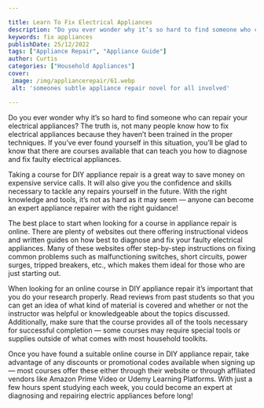 ```yaml
---

title: Learn To Fix Electrical Appliances
description: "Do you ever wonder why it’s so hard to find someone who can repair your electrical appliances? The truth is, not many people know ...get more detail"
keywords: fix appliances
publishDate: 25/12/2022
tags: ["Appliance Repair", "Appliance Guide"]
author: Curtis
categories: ["Household Appliances"]
cover: 
 image: /img/appliancerepair/61.webp
 alt: 'someones subtle appliance repair novel for all involved'

---
```


Do you ever wonder why it’s so hard to find someone who can repair your electrical appliances? The truth is, not many people know how to fix electrical appliances because they haven’t been trained in the proper techniques. If you’ve ever found yourself in this situation, you’ll be glad to know that there are courses available that can teach you how to diagnose and fix faulty electrical appliances. 

Taking a course for DIY appliance repair is a great way to save money on expensive service calls. It will also give you the confidence and skills necessary to tackle any repairs yourself in the future. With the right knowledge and tools, it’s not as hard as it may seem — anyone can become an expert appliance repairer with the right guidance! 

The best place to start when looking for a course in appliance repair is online. There are plenty of websites out there offering instructional videos and written guides on how best to diagnose and fix your faulty electrical appliances. Many of these websites offer step-by-step instructions on fixing common problems such as malfunctioning switches, short circuits, power surges, tripped breakers, etc., which makes them ideal for those who are just starting out. 

When looking for an online course in DIY appliance repair it’s important that you do your research properly. Read reviews from past students so that you can get an idea of what kind of material is covered and whether or not the instructor was helpful or knowledgeable about the topics discussed. Additionally, make sure that the course provides all of the tools necessary for successful completion — some courses may require special tools or supplies outside of what comes with most household toolkits. 

Once you have found a suitable online course in DIY appliance repair, take advantage of any discounts or promotional codes available when signing up — most courses offer these either through their website or through affiliated vendors like Amazon Prime Video or Udemy Learning Platforms. With just a few hours spent studying each week, you could become an expert at diagnosing and repairing electric appliances before long!
